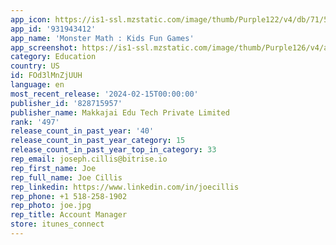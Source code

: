 ```yaml
---
app_icon: https://is1-ssl.mzstatic.com/image/thumb/Purple122/v4/db/71/59/db7159a7-06c9-3e78-51ce-c0383c3ef144/AppIcon-1x_U007emarketing-0-7-0-85-220-0.png/1024x1024bb.png
app_id: '931943412'
app_name: 'Monster Math : Kids Fun Games'
app_screenshot: https://is1-ssl.mzstatic.com/image/thumb/Purple126/v4/a6/cc/19/a6cc19f4-8a03-1389-e6a8-5fb76cab8dab/f6dcc12b-3c53-4ea2-9f60-4b079b4e526b_6.5_01C.png/1284x2778bb.png
category: Education
country: US
id: FOd3lMnZjUUH
language: en
most_recent_release: '2024-02-15T00:00:00'
publisher_id: '828715957'
publisher_name: Makkajai Edu Tech Private Limited
rank: '497'
release_count_in_past_year: '40'
release_count_in_past_year_category: 15
release_count_in_past_year_top_in_category: 33
rep_email: joseph.cillis@bitrise.io
rep_first_name: Joe
rep_full_name: Joe Cillis
rep_linkedin: https://www.linkedin.com/in/joecillis
rep_phone: +1 518-258-1902
rep_photo: joe.jpg
rep_title: Account Manager
store: itunes_connect
---
```

